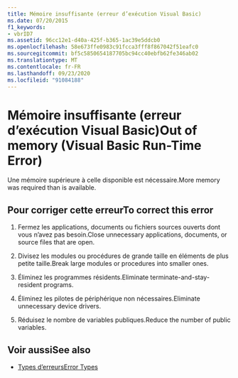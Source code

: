 ```yaml
---
title: Mémoire insuffisante (erreur d’exécution Visual Basic)
ms.date: 07/20/2015
f1_keywords:
- vbrID7
ms.assetid: 96cc12e1-d40a-425f-b365-1ac39e5ddcb0
ms.openlocfilehash: 58e673ffe0983c91fcca3fff8f867042f51eafc0
ms.sourcegitcommit: bf5c5850654187705bc94cc40ebfb62fe346ab02
ms.translationtype: MT
ms.contentlocale: fr-FR
ms.lasthandoff: 09/23/2020
ms.locfileid: "91084188"
---
```

# <a name="out-of-memory-visual-basic-run-time-error"></a><span data-ttu-id="da8a5-102">Mémoire insuffisante (erreur d’exécution Visual Basic)</span><span class="sxs-lookup"><span data-stu-id="da8a5-102">Out of memory (Visual Basic Run-Time Error)</span></span>

<span data-ttu-id="da8a5-103">Une mémoire supérieure à celle disponible est nécessaire.</span><span class="sxs-lookup"><span data-stu-id="da8a5-103">More memory was required than is available.</span></span>  
  
## <a name="to-correct-this-error"></a><span data-ttu-id="da8a5-104">Pour corriger cette erreur</span><span class="sxs-lookup"><span data-stu-id="da8a5-104">To correct this error</span></span>  
  
1. <span data-ttu-id="da8a5-105">Fermez les applications, documents ou fichiers sources ouverts dont vous n’avez pas besoin.</span><span class="sxs-lookup"><span data-stu-id="da8a5-105">Close unnecessary applications, documents, or source files that are open.</span></span>  
  
2. <span data-ttu-id="da8a5-106">Divisez les modules ou procédures de grande taille en éléments de plus petite taille.</span><span class="sxs-lookup"><span data-stu-id="da8a5-106">Break large modules or procedures into smaller ones.</span></span>  
  
3. <span data-ttu-id="da8a5-107">Éliminez les programmes résidents.</span><span class="sxs-lookup"><span data-stu-id="da8a5-107">Eliminate terminate-and-stay-resident programs.</span></span>  
  
4. <span data-ttu-id="da8a5-108">Éliminez les pilotes de périphérique non nécessaires.</span><span class="sxs-lookup"><span data-stu-id="da8a5-108">Eliminate unnecessary device drivers.</span></span>  
  
5. <span data-ttu-id="da8a5-109">Réduisez le nombre de variables publiques.</span><span class="sxs-lookup"><span data-stu-id="da8a5-109">Reduce the number of public variables.</span></span>  
  
## <a name="see-also"></a><span data-ttu-id="da8a5-110">Voir aussi</span><span class="sxs-lookup"><span data-stu-id="da8a5-110">See also</span></span>

- [<span data-ttu-id="da8a5-111">Types d’erreurs</span><span class="sxs-lookup"><span data-stu-id="da8a5-111">Error Types</span></span>](../programming-guide/language-features/error-types.md)
